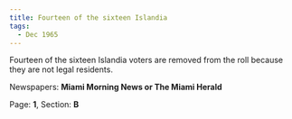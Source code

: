 ```yaml
---  
title: Fourteen of the sixteen Islandia  
tags:  
  - Dec 1965  
---  
```

  
Fourteen of the sixteen Islandia voters are removed from the roll because they are not legal residents.  
  
Newspapers: **Miami Morning News or The Miami Herald**  
  
Page: **1**, Section: **B** 
